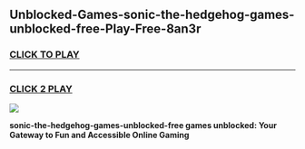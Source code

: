 
## Unblocked-Games-sonic-the-hedgehog-games-unblocked-free-Play-Free-8an3r
<h3>
<a href="https://premium76.site?title=sonic-the-hedgehog-games-unblocked-free&ref=18A1">CLICK TO PLAY</a></h3>
<hr>

<h3>
<a href="https://premium76.site?title=sonic-the-hedgehog-games-unblocked-free&ref=18A1">CLICK 2 PLAY</a>
  
</h3>

<a href="https://premium76.site?title=sonic-the-hedgehog-games-unblocked-free&ref=18A1"><img src="https://clearcache.store/games.png"></a>


**sonic-the-hedgehog-games-unblocked-free games unblocked: Your Gateway to Fun and Accessible Online Gaming**
